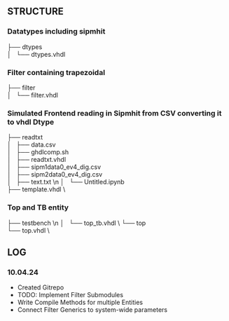 ## STRUCTURE

### Datatypes including sipmhit
├── dtypes \
│   └── dtypes.vhdl

### Filter containing trapezoidal
├── filter \
│   └── filter.vhdl

### Simulated Frontend reading in Sipmhit from CSV converting it to vhdl Dtype
├── readtxt \
│   ├── data.csv \
│   ├── ghdlcomp.sh \
│   ├── readtxt.vhdl \
│   ├── sipm1data0\_ev4\_dig.csv \
│   ├── sipm2data0\_ev4\_dig.csv \
│   ├── text.txt \n 
│   └── Untitled.ipynb \
├── template.vhdl \

### Top and TB entity
├── testbench \n
│   └── top\_tb.vhdl \ 
└── top \
    └── top.vhdl \


## LOG

### 10.04.24
- Created Gitrepo
- TODO: Implement Filter Submodules
- Write Compile Methods for multiple Entities
- Connect Filter Generics to system-wide parameters
